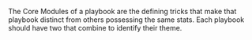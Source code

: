 The Core Modules of a playbook are the defining tricks that make that playbook distinct from others possessing the same stats. Each playbook should have two that combine to identify their theme.